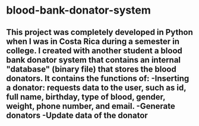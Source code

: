 # blood-bank-donator-system
This project was completely developed in Python when I was in Costa Rica during a semester in college. 
I created with another student a blood bank donator system that contains an internal "database" (binary file) that stores the blood donators.
It contains the functions of:
  -Inserting a donator: requests data to the user, such as id, full name, birthday, type of blood, gender, weight, phone number, and email.
  -Generate donators
  -Update data of the donator
  -
